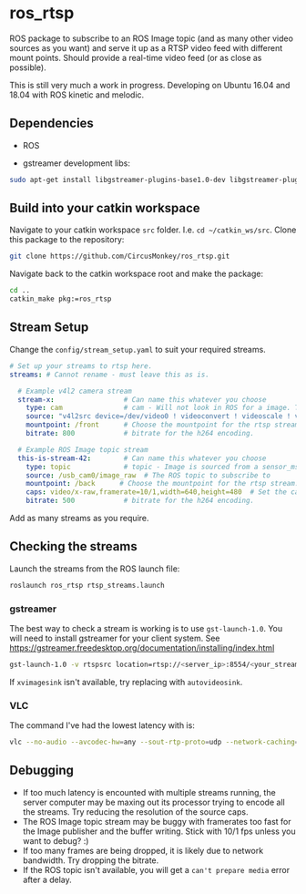 # ros_rtsp
ROS package to subscribe to an ROS Image topic (and as many other video sources as you want) and serve it up as a RTSP video feed with different mount points.
Should provide a real-time video feed (or as close as possible).

This is still very much a work in progress. Developing on Ubuntu 16.04 and 18.04 with ROS kinetic and melodic.


## Dependencies
- ROS

- gstreamer development libs:
```bash
sudo apt-get install libgstreamer-plugins-base1.0-dev libgstreamer-plugins-good1.0-dev libgstreamer-plugins-bad1.0-dev libgstrtspserver-1.0-dev 
```

## Build into your catkin workspace
Navigate to your catkin workspace `src` folder. I.e. `cd ~/catkin_ws/src`.
Clone this package to the repository:
```bash
git clone https://github.com/CircusMonkey/ros_rtsp.git
```

Navigate back to the catkin workspace root and make the package:
```bash
cd ..
catkin_make pkg:=ros_rtsp
```

## Stream Setup
Change the `config/stream_setup.yaml` to suit your required streams.

```yaml
# Set up your streams to rtsp here.
streams: # Cannot rename - must leave this as is.

  # Example v4l2 camera stream
  stream-x:                 # Can name this whatever you choose
    type: cam               # cam - Will not look in ROS for a image. The video src is set in the 'source' parameter.
    source: "v4l2src device=/dev/video0 ! videoconvert ! videoscale ! video/x-raw,framerate=15/1,width=1280,height=720"  # Should work with most valid gstreamer piplines (ending with raw video) 
    mountpoint: /front      # Choose the mountpoint for the rtsp stream. This will be able to be accessed from rtsp://<server_ip>/front
    bitrate: 800            # bitrate for the h264 encoding.

  # Example ROS Image topic stream
  this-is-stream-42:        # Can name this whatever you choose
    type: topic             # topic - Image is sourced from a sensor_msgs::Image topic
    source: /usb_cam0/image_raw  # The ROS topic to subscribe to
    mountpoint: /back      # Choose the mountpoint for the rtsp stream. This will be able to be accessed from rtsp://<server_ip>/back
    caps: video/x-raw,framerate=10/1,width=640,height=480  # Set the caps to be applied after getting the ROS Image and before the x265 encoder.
    bitrate: 500            # bitrate for the h264 encoding.
```
Add as many streams as you require.

## Checking the streams
Launch the streams from the ROS launch file:
```bash
roslaunch ros_rtsp rtsp_streams.launch
```

### gstreamer
The best way to check a stream is working is to use `gst-launch-1.0`. You will need to install gstreamer for your client system. See https://gstreamer.freedesktop.org/documentation/installing/index.html
```bash
gst-launch-1.0 -v rtspsrc location=rtsp://<server_ip>:8554/<your_stream_mountpoint> drop-on-latency=true use-pipeline-clock=true do-retransmission=false latency=0 protocols=GST_RTSP_LOWER_TRANS_UDP ! rtph264depay ! h264parse ! avdec_h264 ! xvimagesink sync=true
```
If `xvimagesink` isn't available, try replacing with `autovideosink`.

### VLC
The command I've had the lowest latency with is:
```bash
vlc --no-audio --avcodec-hw=any --sout-rtp-proto=udp --network-caching=300 --sout-udp-caching=0 --clock-jitter=0 --rtp-max-misorder=0 rtsp://<server_ip>:8554/<your_stream_mountpoint> :udp-timeout=0
```


## Debugging
- If too much latency is encounted with multiple streams running, the server computer may be maxing out its processor trying to encode all the streams. Try reducing the resolution of the source caps.
- The ROS Image topic stream may be buggy with framerates too fast for the Image publisher and the buffer writing. Stick with 10/1 fps unless you want to debug? :)
- If too many frames are being dropped, it is likely due to network bandwidth. Try dropping the bitrate.
- If the ROS topic isn't available, you will get a `can't prepare media` error after a delay.
